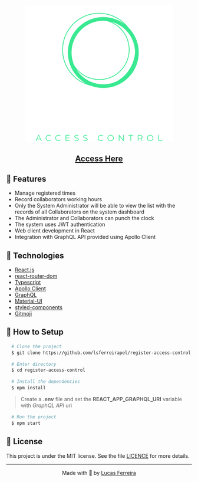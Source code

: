 <h3 align="center">
  <img src="./.github/logo.png">
</h3>
<h2 align="center"><a href="http://register-access-controll.surge.sh/">Access Here</a></h2>


## 🧾 Features

- Manage registered times
- Record collaborators working hours
- Only the System Administrator will be able to view the list with the records of all Collaborators on the system
dashboard
- The Administrator and Collaborators can punch the clock
- The system uses JWT authentication
- Web client development in React
- Integration with GraphQL API provided using Apollo Client


## 🧰 Technologies

- [React.js](https://reactjs.org/)
- [react-router-dom](https://reactrouter.com/)
- [Typescript](https://www.typescriptlang.org/)
- [Apollo Client](https://www.apollographql.com/)
- [GraphQL](https://www.graphql.com/)
- [Material-UI](https://material-ui.com/)
- [styled-components](https://styled-components.com/)
- [Gitmoji](https://gitmoji.dev/)

## 🔧 How to Setup

```bash
  # Clone the project
  $ git clone https://github.com/lsferreirapel/register-access-control.git
```
```bash
  # Enter directory
  $ cd register-access-control
```
```bash
  # Install the dependencies
  $ npm install
```

>Create a **.env** file and set the         **REACT_APP_GRAPHQL_URI** variable with *GraphQL API* uri



```bash
  # Run the project
  $ npm start
```

## 📝 License

This project is under the MIT license. See the file <a href="./LICENCE">LICENCE</a> for more details.

---

<p align="center">Made with 💚 by <a href="https://github.com/lsferreirapel">Lucas Ferreira</a></p>
